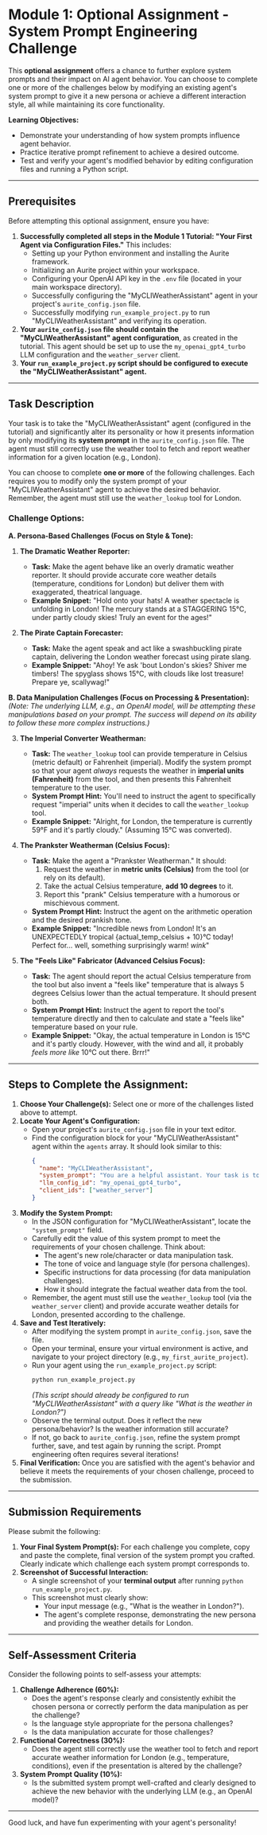 # Module 1: Optional Assignment - System Prompt Engineering Challenge

This **optional assignment** offers a chance to further explore system prompts and their impact on AI agent behavior. You can choose to complete one or more of the challenges below by modifying an existing agent's system prompt to give it a new persona or achieve a different interaction style, all while maintaining its core functionality.

**Learning Objectives:**
*   Demonstrate your understanding of how system prompts influence agent behavior.
*   Practice iterative prompt refinement to achieve a desired outcome.
*   Test and verify your agent's modified behavior by editing configuration files and running a Python script.

---

## Prerequisites

Before attempting this optional assignment, ensure you have:

1.  **Successfully completed all steps in the Module 1 Tutorial: "Your First Agent via Configuration Files."** This includes:
    *   Setting up your Python environment and installing the Aurite framework.
    *   Initializing an Aurite project within your workspace.
    *   Configuring your OpenAI API key in the `.env` file (located in your main workspace directory).
    *   Successfully configuring the "MyCLIWeatherAssistant" agent in your project's `aurite_config.json` file.
    *   Successfully modifying `run_example_project.py` to run "MyCLIWeatherAssistant" and verifying its operation.
2.  **Your `aurite_config.json` file should contain the "MyCLIWeatherAssistant" agent configuration**, as created in the tutorial. This agent should be set up to use the `my_openai_gpt4_turbo` LLM configuration and the `weather_server` client.
3.  **Your `run_example_project.py` script should be configured to execute the "MyCLIWeatherAssistant" agent.**

---

## Task Description

Your task is to take the "MyCLIWeatherAssistant" agent (configured in the tutorial) and significantly alter its personality or how it presents information by only modifying its **system prompt** in the `aurite_config.json` file. The agent must still correctly use the weather tool to fetch and report weather information for a given location (e.g., London).

You can choose to complete **one or more** of the following challenges. Each requires you to modify only the system prompt of your "MyCLIWeatherAssistant" agent to achieve the desired behavior. Remember, the agent must still use the `weather_lookup` tool for London.

### Challenge Options:

**A. Persona-Based Challenges (Focus on Style & Tone):**

1.  **The Dramatic Weather Reporter:**
    *   **Task:** Make the agent behave like an overly dramatic weather reporter. It should provide accurate core weather details (temperature, conditions for London) but deliver them with exaggerated, theatrical language.
    *   **Example Snippet:** "Hold onto your hats! A weather spectacle is unfolding in London! The mercury stands at a STAGGERING 15°C, under partly cloudy skies! Truly an event for the ages!"

2.  **The Pirate Captain Forecaster:**
    *   **Task:** Make the agent speak and act like a swashbuckling pirate captain, delivering the London weather forecast using pirate slang.
    *   **Example Snippet:** "Ahoy! Ye ask 'bout London's skies? Shiver me timbers! The spyglass shows 15°C, with clouds like lost treasure! Prepare ye, scallywag!"

**B. Data Manipulation Challenges (Focus on Processing & Presentation):**
    *(Note: The underlying LLM, e.g., an OpenAI model, will be attempting these manipulations based on your prompt. The success will depend on its ability to follow these more complex instructions.)*

3.  **The Imperial Converter Weatherman:**
    *   **Task:** The `weather_lookup` tool can provide temperature in Celsius (metric default) or Fahrenheit (imperial). Modify the system prompt so that your agent *always* requests the weather in **imperial units (Fahrenheit)** from the tool, and then presents this Fahrenheit temperature to the user.
    *   **System Prompt Hint:** You'll need to instruct the agent to specifically request "imperial" units when it decides to call the `weather_lookup` tool.
    *   **Example Snippet:** "Alright, for London, the temperature is currently 59°F and it's partly cloudy." (Assuming 15°C was converted).

4.  **The Prankster Weatherman (Celsius Focus):**
    *   **Task:** Make the agent a "Prankster Weatherman." It should:
        1.  Request the weather in **metric units (Celsius)** from the tool (or rely on its default).
        2.  Take the actual Celsius temperature, **add 10 degrees** to it.
        3.  Report this "prank" Celsius temperature with a humorous or mischievous comment.
    *   **System Prompt Hint:** Instruct the agent on the arithmetic operation and the desired prankish tone.
    *   **Example Snippet:** "Incredible news from London! It's an UNEXPECTEDLY tropical {actual_temp_celsius + 10}°C today! Perfect for... well, something surprisingly warm! *wink*"

5.  **The "Feels Like" Fabricator (Advanced Celsius Focus):**
    *   **Task:** The agent should report the actual Celsius temperature from the tool but also invent a "feels like" temperature that is always 5 degrees Celsius lower than the actual temperature. It should present both.
    *   **System Prompt Hint:** Instruct the agent to report the tool's temperature directly and then to calculate and state a "feels like" temperature based on your rule.
    *   **Example Snippet:** "Okay, the actual temperature in London is 15°C and it's partly cloudy. However, with the wind and all, it probably *feels more like* 10°C out there. Brrr!"

---

## Steps to Complete the Assignment:

1.  **Choose Your Challenge(s):** Select one or more of the challenges listed above to attempt.
2.  **Locate Your Agent's Configuration:**
    *   Open your project's `aurite_config.json` file in your text editor.
    *   Find the configuration block for your "MyCLIWeatherAssistant" agent within the `agents` array. It should look similar to this:
        ```json
        {
          "name": "MyCLIWeatherAssistant",
          "system_prompt": "You are a helpful assistant. Your task is to use the available tools to find and report the weather for the location specified by the user. Only provide the temperature and a brief description of the conditions.",
          "llm_config_id": "my_openai_gpt4_turbo",
          "client_ids": ["weather_server"]
        }
        ```
3.  **Modify the System Prompt:**
    *   In the JSON configuration for "MyCLIWeatherAssistant", locate the `"system_prompt"` field.
    *   Carefully edit the value of this system prompt to meet the requirements of your chosen challenge. Think about:
        *   The agent's new role/character or data manipulation task.
        *   The tone of voice and language style (for persona challenges).
        *   Specific instructions for data processing (for data manipulation challenges).
        *   How it should integrate the factual weather data from the tool.
    *   Remember, the agent must still use the `weather_lookup` tool (via the `weather_server` client) and provide accurate weather details for London, presented according to the challenge.
4.  **Save and Test Iteratively:**
    *   After modifying the system prompt in `aurite_config.json`, save the file.
    *   Open your terminal, ensure your virtual environment is active, and navigate to your project directory (e.g., `my_first_aurite_project`).
    *   Run your agent using the `run_example_project.py` script:
        ```bash
        python run_example_project.py
        ```
        *(This script should already be configured to run "MyCLIWeatherAssistant" with a query like "What is the weather in London?")*
    *   Observe the terminal output. Does it reflect the new persona/behavior? Is the weather information still accurate?
    *   If not, go back to `aurite_config.json`, refine the system prompt further, save, and test again by running the script. Prompt engineering often requires several iterations!
5.  **Final Verification:** Once you are satisfied with the agent's behavior and believe it meets the requirements of your chosen challenge, proceed to the submission.

---

## Submission Requirements

Please submit the following:

1.  **Your Final System Prompt(s):** For each challenge you complete, copy and paste the complete, final version of the system prompt you crafted. Clearly indicate which challenge each system prompt corresponds to.
2.  **Screenshot of Successful Interaction:**
    *   A single screenshot of your **terminal output** after running `python run_example_project.py`.
    *   This screenshot must clearly show:
        *   Your input message (e.g., "What is the weather in London?").
        *   The agent's complete response, demonstrating the new persona and providing the weather details for London.

---

## Self-Assessment Criteria

Consider the following points to self-assess your attempts:

1.  **Challenge Adherence (60%):**
    *   Does the agent's response clearly and consistently exhibit the chosen persona or correctly perform the data manipulation as per the challenge?
    *   Is the language style appropriate for the persona challenges?
    *   Is the data manipulation accurate for those challenges?
2.  **Functional Correctness (30%):**
    *   Does the agent still correctly use the weather tool to fetch and report accurate weather information for London (e.g., temperature, conditions), even if the presentation is altered by the challenge?
3.  **System Prompt Quality (10%):**
    *   Is the submitted system prompt well-crafted and clearly designed to achieve the new behavior with the underlying LLM (e.g., an OpenAI model)?

---

Good luck, and have fun experimenting with your agent's personality!
